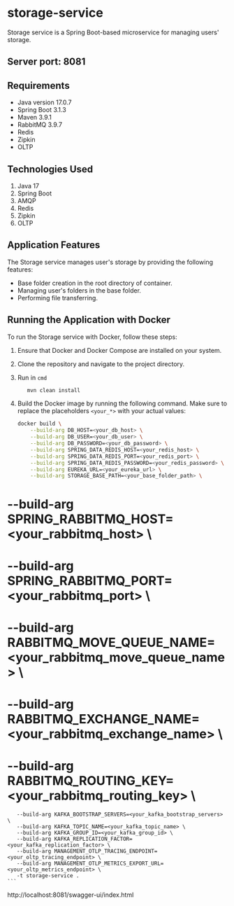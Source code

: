 # storage-service

Storage service is a Spring Boot-based microservice for managing users' storage.

## Server port: 8081

## Requirements

- Java version 17.0.7
- Spring Boot 3.1.3
- Maven 3.9.1
- RabbitMQ 3.9.7
- Redis
- Zipkin
- OLTP

## Technologies Used

1. Java 17
2. Spring Boot
3. AMQP
4. Redis
5. Zipkin
6. OLTP

## Application Features

The Storage service manages user's storage by providing the following features:

- Base folder creation in the root directory of container.
- Managing user's folders in the base folder.
- Performing file transferring.

## Running the Application with Docker

To run the Storage service with Docker, follow these steps:

1. Ensure that Docker and Docker Compose are installed on your system.
2. Clone the repository and navigate to the project directory.
3. Run in `cmd`
   ```sh
      mvn clean install
   ```
4. Build the Docker image by running the following command. Make sure to replace the placeholders `<your_*>` with your
   actual values:

   ```sh
   docker build \
       --build-arg DB_HOST=<your_db_host> \
       --build-arg DB_USER=<your_db_user> \
       --build-arg DB_PASSWORD=<your_db_password> \
       --build-arg SPRING_DATA_REDIS_HOST=<your_redis_host> \
       --build-arg SPRING_DATA_REDIS_PORT=<your_redis_port> \
       --build-arg SPRING_DATA_REDIS_PASSWORD=<your_redis_password> \
       --build-arg EUREKA_URL=<your_eureka_url> \
       --build-arg STORAGE_BASE_PATH=<your_base_folder_path> \
#       --build-arg SPRING_RABBITMQ_HOST=<your_rabbitmq_host> \
#       --build-arg SPRING_RABBITMQ_PORT=<your_rabbitmq_port> \
#       --build-arg RABBITMQ_MOVE_QUEUE_NAME=<your_rabbitmq_move_queue_name> \
#       --build-arg RABBITMQ_EXCHANGE_NAME=<your_rabbitmq_exchange_name> \
#       --build-arg RABBITMQ_ROUTING_KEY=<your_rabbitmq_routing_key> \
       --build-arg KAFKA_BOOTSTRAP_SERVERS=<your_kafka_bootstrap_servers> \
       --build-arg KAFKA_TOPIC_NAME=<your_kafka_topic_name> \
       --build-arg KAFKA_GROUP_ID=<your_kafka_group_id> \
       --build-arg KAFKA_REPLICATION_FACTOR=<your_kafka_replication_factor> \
       --build-arg MANAGEMENT_OTLP_TRACING_ENDPOINT=<your_oltp_tracing_endpoint> \
       --build-arg MANAGEMENT_OTLP_METRICS_EXPORT_URL=<your_oltp_metrics_endpoint> \
       -t storage-service .
    ```
http://localhost:8081/swagger-ui/index.html